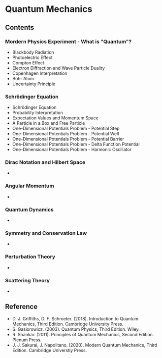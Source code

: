 # Quantum Mechanics
## Contents
### Mordern Physics Experiment - What is "Quantum"?
- Blackbody Radiation
- Photoelectric Effect
- Compton Effect
- Electron Diffraction and Wave Particle Duality
- Copenhagen Interpretation
- Bohr Atom
- Uncertainty Principle

### Schrödinger Equation
- Schrödinger Equation
- Probability Interpretation
- Expectation Values and Momentum Space
- A Particle in a Box and Free Particle
- One-Dimensional Potentials Problem - Potential Step
- One-Dimensional Potentials Problem - Potential Well
- One-Dimensional Potentials Problem - Potential Barrier
- One-Dimensional Potentials Problem - Delta Function Potential
- One-Dimensional Potentials Problem - Harmonic Oscillator

### Dirac Notation and Hilbert Space
- 

### Angular Momentum
-

### Quantum Dynamics
-

### Symmetry and Conservation Law
-

### Perturbation Theory
-

### Scattering Theory
-

<!-- ### Relativistic Quantum Mechanics and Quantum Field Theory
- Klein-Gordon Equation -->

## Reference
- D. J. Griffiths, D. F. Schroeter. (2018). Introduction to Quantum Mechanics, Third Edition. Cambridge University Press.
- S. Gasiorowicz. (2003). Quantum Physics, Third Edition. Wiley.
- R. Shankar. (2011). Principles of Quantum Mechanics, Second Edition. Plenum Press.
- J. J. Sakurai, J. Napolitano. (2020). Modern Quantum Mechanics, Third Edition. Cambridge Universtiy Press.